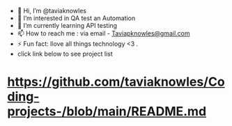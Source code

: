 - 👋 Hi, I’m @taviaknowles
- 👀 I’m interested in QA test an Automation
- 🌱 I’m currently learning API testing
- 📫 How to reach me : via email - Taviapknowles@gmail.com
- ⚡ Fun fact: Ilove all things technology <3 .
- click link below to see project list
# https://github.com/taviaknowles/Coding-projects-/blob/main/README.md

<!---
taviaknowles/taviaknowles is a ✨ QA ✨ 

